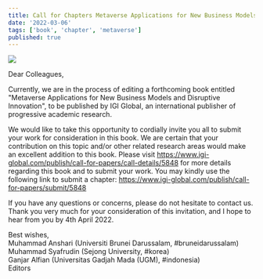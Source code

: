 ```yaml
---
title: Call for Chapters Metaverse Applications for New Business Models and Disruptive Innovation
date: '2022-03-06'
tags: ['book', 'chapter', 'metaverse']
published: true
---
```


<img src="/updates/metaverse-call-chapters.png"/><br/>

Dear Colleagues,

Currently, we are in the process of editing a forthcoming book entitled 
"Metaverse Applications for New Business Models and Disruptive Innovation", to be published by IGI Global, an international publisher of progressive academic research. 

We would like to take this opportunity to cordially invite you all to submit your work for consideration in this book. We are certain that your contribution on this topic and/or other related research areas would make an excellent addition to this book.
Please visit https://www.igi-global.com/publish/call-for-papers/call-details/5848 
for more details regarding this book and to submit your work. 
You may kindly use the following link to submit a chapter:
https://www.igi-global.com/publish/call-for-papers/submit/5848

If you have any questions or concerns, please do not hesitate to contact us. 
Thank you very much for your consideration of this invitation, and I hope to hear from you by 4th April 2022.

Best wishes,<br/>
Muhammad Anshari (Universiti Brunei Darussalam, #bruneidarussalam)<br/>
Muhammad Syafrudin (Sejong University, #korea)<br/>
Ganjar Alfian (Universitas Gadjah Mada (UGM), #indonesia)<br/>
Editors
